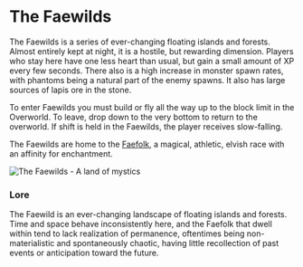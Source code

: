 # The Faewilds

The Faewilds is a series of ever-changing floating islands and forests. Almost entirely kept at night, it is a hostile, but rewarding dimension. Players who stay here have one less heart than usual, but gain a small amount of XP every few seconds. There also is a high increase in monster spawn rates, with phantoms being a natural part of the enemy spawns. It also has large sources of lapis ore in the stone.

To enter Faewilds you must build or fly all the way up to the block limit in the Overworld. To leave, drop down to the very bottom to return to the overworld. If shift is held in the Faewilds, the player receives slow-falling.

The Faewilds are home to the [Faefolk](https://thebrackenpack.fandom.com/wiki/Faefolk), a magical, athletic, elvish race with an affinity for enchantment.

![The Faewilds - A land of mystics](../../.gitbook/assets/fae.png)

### Lore

The Faewild is an ever-changing landscape of floating islands and forests. Time and space behave inconsistently here, and the Faefolk that dwell within tend to lack realization of permanence, oftentimes being non-materialistic and spontaneously chaotic, having little recollection of past events or anticipation toward the future.
